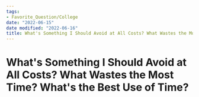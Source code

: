 ```yaml
---
tags:
- Favorite_Question/College
date: "2022-06-15"
date modified: "2022-06-16"
title: What's Something I Should Avoid at All Costs? What Wastes the Most Time? What's the Best Use of Time?
---
```


# What's Something I Should Avoid at All Costs? What Wastes the Most Time? What's the Best Use of Time?
